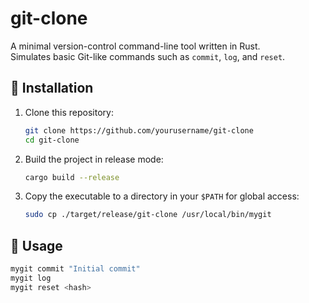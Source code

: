 # git-clone

A minimal version-control command-line tool written in Rust.  
Simulates basic Git-like commands such as `commit`, `log`, and `reset`.

## 🔧 Installation

1. Clone this repository:
   ```bash
   git clone https://github.com/yourusername/git-clone
   cd git-clone
   ```

2. Build the project in release mode:
   ```bash
   cargo build --release
   ```

3. Copy the executable to a directory in your `$PATH` for global access:
   ```bash
   sudo cp ./target/release/git-clone /usr/local/bin/mygit
   ```

## 🚀 Usage

```bash
mygit commit "Initial commit"
mygit log
mygit reset <hash>
```